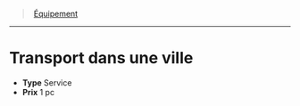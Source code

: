 ﻿> [Équipement](hd_equipment.md)

---

# Transport dans une ville

- **Type** Service
- **Prix** 1 pc

